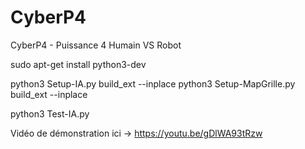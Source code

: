 # CyberP4
CyberP4 - Puissance 4 Humain VS Robot

sudo apt-get install python3-dev

python3 Setup-IA.py build_ext --inplace
python3 Setup-MapGrille.py build_ext --inplace

python3 Test-IA.py


Vidéo de démonstration ici -> https://youtu.be/gDlWA93tRzw
